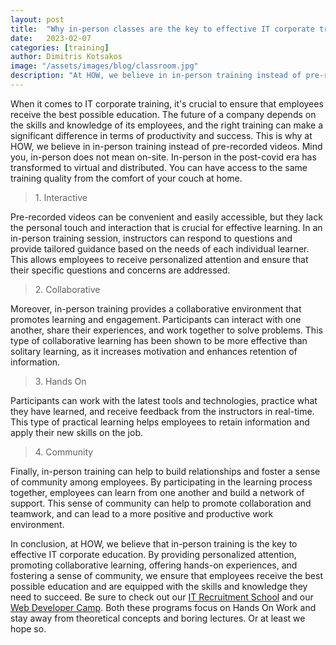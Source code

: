 ```yaml
---
layout: post
title:  "Why in-person classes are the key to effective IT corporate training"
date:   2023-02-07
categories: [training]
author: Dimitris Kotsakos
image: "/assets/images/blog/classroom.jpg"
description: "At HOW, we believe in in-person training instead of pre-recorded videos. This blog post explains our reasons."
---
```


When it comes to IT corporate training, it's crucial to ensure that employees receive the best possible education. The future of a company depends on the skills and knowledge of its employees, and the right training can make a significant difference in terms of productivity and success. This is why at HOW, we believe in in-person training instead of pre-recorded videos. Mind you, in-person does not mean on-site. In-person in the post-covid era has transformed to virtual and distributed. You can have access to the same training quality from the comfort of your couch at home. 

<blockquote class="blockquote single-quote">
1. Interactive
</blockquote>
Pre-recorded videos can be convenient and easily accessible, but they lack the personal touch and interaction that is crucial for effective learning. In an in-person training session, instructors can respond to questions and provide tailored guidance based on the needs of each individual learner. This allows employees to receive personalized attention and ensure that their specific questions and concerns are addressed.

<blockquote class="blockquote single-quote">
2. Collaborative
</blockquote>
Moreover, in-person training provides a collaborative environment that promotes learning and engagement. Participants can interact with one another, share their experiences, and work together to solve problems. This type of collaborative learning has been shown to be more effective than solitary learning, as it increases motivation and enhances retention of information.

<blockquote class="blockquote single-quote">
3. Hands On
</blockquote>
Participants can work with the latest tools and technologies, practice what they have learned, and receive feedback from the instructors in real-time. This type of practical learning helps employees to retain information and apply their new skills on the job.

<blockquote class="blockquote single-quote">
4. Community
</blockquote>
Finally, in-person training can help to build relationships and foster a sense of community among employees. By participating in the learning process together, employees can learn from one another and build a network of support. This sense of community can help to promote collaboration and teamwork, and can lead to a more positive and productive work environment.

In conclusion, at HOW, we believe that in-person training is the key to effective IT corporate education. By providing personalized attention, promoting collaborative learning, offering hands-on experiences, and fostering a sense of community, we ensure that employees receive the best possible education and are equipped with the skills and knowledge they need to succeed. Be sure to check out our <a href="/projects/it-recruitment-school">IT Recruitment School</a> and our <a href="/projects/web-developer-bootcamp">Web Developer Camp</a>. Both these programs focus on Hands On Work and stay away from theoretical concepts and boring lectures. Or at least we hope so. 
